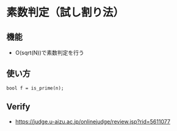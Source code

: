 # 素数判定（試し割り法）

## 機能
- O(sqrt(N))で素数判定を行う

## 使い方
```
bool f = is_prime(n);
```

## Verify
- https://judge.u-aizu.ac.jp/onlinejudge/review.jsp?rid=5611077
